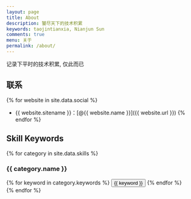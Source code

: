 ```yaml
---
layout: page
title: About
description: 饕尽天下的技术积累
keywords: taojintianxia, Nianjun Sun
comments: true
menu: 关于
permalink: /about/
---
```


记录下平时的技术积累, 仅此而已

## 联系

{% for website in site.data.social %}
* {{ website.sitename }}：[@{{ website.name }}]({{ website.url }})
{% endfor %}

## Skill Keywords

{% for category in site.data.skills %}
### {{ category.name }}
<div class="btn-inline">
{% for keyword in category.keywords %}
<button class="btn btn-outline" type="button">{{ keyword }}</button>
{% endfor %}
</div>
{% endfor %}
